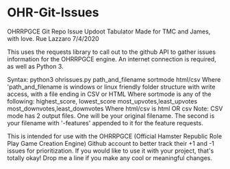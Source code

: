 # OHR-Git-Issues
OHRRPGCE Git Repo Issue Updoot Tabulator
Made for TMC and James, with love.
Rue Lazzaro 7/4/2020

This uses the requests library to call out to the github API to gather issues information for the OHRRPGCE engine. An internet connection is required, as well as Python 3.

Syntax: python3 ohrissues.py path_and_filename sortmode html/csv
Where 'path_and_filename is windows or linux friendly folder structure with write access, with a file ending in CSV or HTML
Where sortmode is any of the following:
highest_score, lowest_score
most_upvotes,least_upvotes
most_downvotes,least_downvotes
Where html/csv is html OR csv
Note: CSV mode has 2 output files. One will be your original filename. The second is your filename with '-features' appended to it for the feature requests.

This is intended for use with the OHRRPGCE (Official Hamster Republic Role Play Game Creation Engine) Github account to better track their +1 and -1 issues for prioritization. If you would like to use it with your project, that's totally okay! Drop me a line if you make any cool or meaningful changes.
